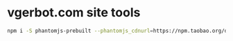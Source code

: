 # vgerbot.com site tools

```sh
npm i -S phantomjs-prebuilt --phantomjs_cdnurl=https://npm.taobao.org/dist/phantomjs
```
